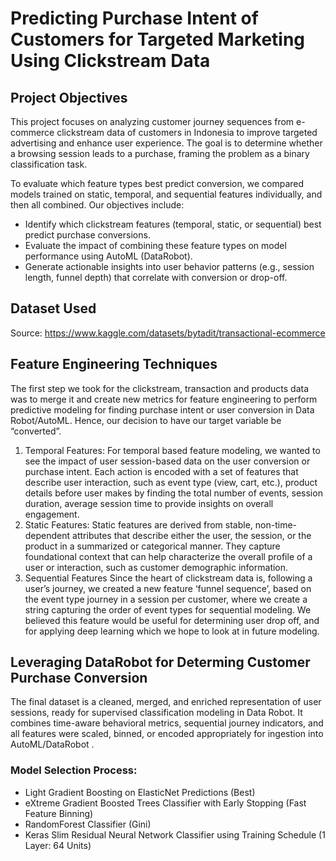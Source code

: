 # Predicting Purchase Intent of Customers for Targeted Marketing Using Clickstream Data 

## Project Objectives 

This project focuses on analyzing customer journey sequences from e-commerce clickstream data of customers in Indonesia to improve targeted advertising and enhance user experience. The goal is to determine whether a browsing session leads to a purchase, framing the problem as a binary classification task. 

To evaluate which feature types best predict conversion, we compared models trained on static, temporal, and sequential features individually, and then all combined. Our objectives include: 

- Identify which clickstream features (temporal, static, or sequential) best predict purchase conversions. 
- Evaluate the impact of combining these feature types on model performance using AutoML (DataRobot). 
- Generate actionable insights into user behavior patterns (e.g., session length, funnel depth) that correlate with conversion or drop-off.

## Dataset Used
Source:  https://www.kaggle.com/datasets/bytadit/transactional-ecommerce

## Feature Engineering Techniques 

The first step we took for the clickstream, transaction and products data was to merge it and create new metrics for feature engineering to perform predictive modeling for finding purchase intent or user conversion in Data Robot/AutoML. Hence, our decision to have our target variable be “converted”. 

1. Temporal Features:  For temporal based feature modeling, we wanted to see the impact of user session-based data on the user conversion or purchase intent.  Each action is encoded with a set of features that describe user interaction, such as event type (view, cart, etc.), product details before user makes by finding the total number of events, session duration, average session time to provide insights on overall engagement.
2. Static Features:  Static features are derived from stable, non-time-dependent attributes that describe either the user, the session, or the product in a summarized or categorical manner.  They capture foundational context that can help characterize the overall profile of a user or interaction, such as customer demographic information.
3.  Sequential Features Since the heart of clickstream data is, following a user’s journey, we created a new feature ‘funnel sequence’, based on the event type journey in a session per customer, where we create a string capturing the order of event types for sequential modeling.  We believed this feature would be useful for determining user drop off, and for applying deep learning which we hope to look at in future modeling. 

## Leveraging DataRobot for Determing Customer Purchase Conversion 
The final dataset is a cleaned, merged, and enriched representation of user sessions, ready for supervised classification modeling in Data Robot. It combines time-aware behavioral metrics, sequential journey indicators, and all features were scaled, binned, or encoded appropriately for ingestion into AutoML/DataRobot . 

### Model Selection Process: 
- Light Gradient Boosting on ElasticNet Predictions (Best) 
- eXtreme Gradient Boosted Trees Classifier with Early Stopping (Fast Feature Binning)  
- RandomForest Classifier (Gini) 
- Keras Slim Residual Neural Network Classifier using Training Schedule (1 Layer: 64 Units)


